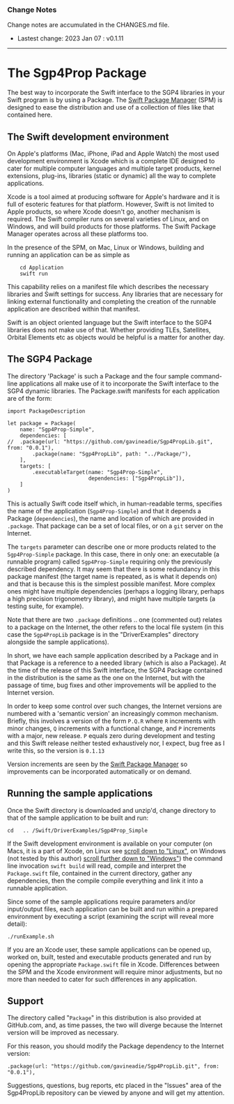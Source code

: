 ### Change Notes

Change notes are accumulated in the CHANGES.md file.

* Lastest change: 2023 Jan 07 : v0.1.11
___
# The Sgp4Prop Package

The best way to incorporate the Swift interface to the SGP4 libraries in your Swift program is by using a Package.  The [Swift Package Manager](https://www.swift.org/package-manager/) (SPM) is designed to ease the distribution and use of a collection of files like that contained here.

## The Swift development environment

On Apple's platforms (Mac, iPhone, iPad and Apple Watch) the most used development environment is Xcode which is a complete IDE designed to cater for multiple computer languages and multiple target products, kernel extensions, plug-ins, libraries (static or dynamic) all the way to complete applications.

Xcode is a tool aimed at producing software for Apple's hardware and it is full of esoteric features for that platform.  However, Swift is not limited to Apple products, so where Xcode doesn't go, another mechanism  is required.  The Swift compiler runs on several varieties of Linux, and on Windows, and will build products for those platforms.  The Swift Package Manager operates across all these platforms too.

In the presence of the SPM, on Mac, Linux or Windows, building and running an application can be as simple as
```
    cd Application
    swift run
```
This capability relies on a manifest file which describes the necessary libraries and Swift settings for success.  Any libraries that are necessary for linking external functionality and completing the creation of the runnable application are described within that manifest.

Swift is an object oriented language but the Swift interface to the SGP4 libraries does not make use of that.  Whether providing TLEs, Satellites, Orbital Elements etc as objects would be helpful is a matter for another day.

## The SGP4 Package

The directory 'Package' is such a Package and the four sample command-line applications all make use of it to incorporate the Swift interface to the SGP4 dynamic libraries.  The Package.swift manifests for each application are of the form:

```
import PackageDescription

let package = Package(
    name: "Sgp4Prop-Simple",
    dependencies: [
//	.package(url: "https://github.com/gavineadie/Sgp4PropLib.git", from: "0.0.1"),
       	.package(name: "Sgp4PropLib", path: "../Package/"),
    ],
    targets: [
        .executableTarget(name: "Sgp4Prop-Simple",
                          dependencies: ["Sgp4PropLib"]),
    ]
)
```
This is actually Swift code itself which, in human-readable terms, specifies the name of the application (`Sgp4Prop-Simple`) and that it depends a Package (`dependencies`), the name and location of which are provided in `.package`.  That package can be a set of local files, or on a `git` server on the Internet.

The `targets` parameter can describe one or more products related to the `Sgp4Prop-Simple` package.  In this case, there in only one: an executable (a runnable program) called `Sgp4Prop-Simple` requiring only the previously described dependency.  It may seem that there is some redundancy in this package manifest (the target name is repeated, as is what it depends on) and that is because this is the simplest possible manifest.  More complex ones might have multiple dependencies (perhaps a logging library, perhaps a high precision trigonometry library), and might have multiple targets (a testing suite, for example).

Note that there are two `.package` definitions .. one (commented out) relates to a package on the Internet, the other refers to the local file system (in this case the `Sgp4PropLib` package is in the "DriverExamples" directory alongside the sample applications).

In short, we have each sample application described by a Package and in that Package is a reference to a needed library (which is also a Package).  At the time of the release of this Swift interface, the SGP4 Package contained in the distribution is the same as the one on the Internet, but with the passage of time, bug fixes and other improvements will be applied to the Internet version.

In order to keep some control over such changes, the Internet versions are numbered with a 'semantic version' an increasingly common mechanism.  Briefly, this involves a version of the form `P.Q.R` where `R` increments with minor changes, `Q` increments with a functional change, and `P` increments with a major, new  release.  `P` equals zero during development and testing and this Swift release neither tested exhaustively nor, I expect, bug free as I write this, so the version is `0.1.13`

Version increments are seen by the [Swift Package Manager](https://www.swift.org/package-manager/) so improvements can be incorporated automatically or on demand.

## Running the sample applications

Once the Swift directory is downloaded and unzip'd, change directory to that of the sample application to be built and run:

    cd   .. /Swift/DriverExamples/Sgp4Prop_Simple

If the Swift development environment is available on your computer (on Macs, it is a part of Xcode, on Linux see [scroll down to "Linux"](https://www.swift.org/download/#using-downloads), on Windows (not tested by this author) [scroll further down to "Windows"](https://www.swift.org/download/#using-downloads)) the command line invocation `swift build` will read, compile and interpret the `Package.swift` file, contained in the current directory, gather any dependencies, then the compile compile everything and link it into a runnable application.

Since some of the sample applications require parameters and/or input/output files, each application can be built and run within a prepared environment by executing a script (examining the script will reveal more detail):

	./runExample.sh

If you are an Xcode user, these sample applications can be opened up, worked on, built, tested and executable products generated and run by opening the appropriate `Package.swift` file in Xcode.  Differences between the SPM and the Xcode environment will require minor adjustments, but no more than needed to cater for such differences in any application.

## Support

The directory called "`Package`" in this distribution is also provided at GitHub.com, and, as time passes, the two will diverge because the Internet version will be improved as necessary.

For this reason, you should modify the Package dependency to the Internet version:

    .package(url: "https://github.com/gavineadie/Sgp4PropLib.git", from: "0.0.1"),

Suggestions, questions, bug reports, etc placed in the "Issues" area of the Sgp4PropLib repository can be viewed by anyone and will get my attention.
